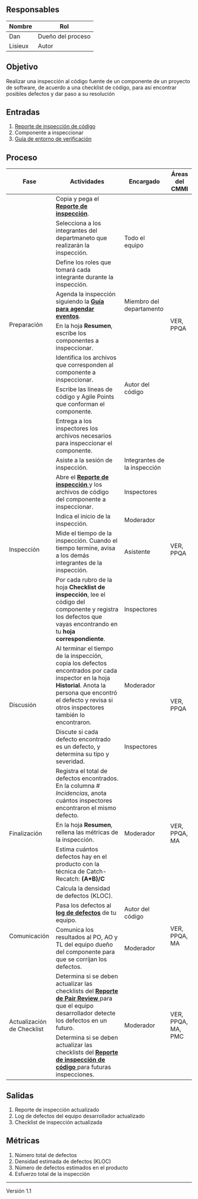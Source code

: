## Responsables

| Nombre | Rol|
| -------- | --------------------- |
| Dan      | Dueño del proceso     |
| Lisieux  | Autor                 |

## Objetivo
Realizar una inspección al código fuente de un componente de un proyecto de software, de acuerdo a una checklist de código, para así encontrar posibles defectos y dar paso a su resolución

## Entradas
1. [Reporte de inspección de código](https://docs.google.com/spreadsheets/d/1MRa1gjtF_DUqVybsPa9u1NTLnkQr5NAtyJtS0Q0poz4/edit#gid=0)
2. Componente a inspeccionar
3. [Guía de entorno de verificación](https://github.com/novaDepto/Nova/wiki/Gu%C3%ADa-de-entorno-de-verificaci%C3%B3n)

## Proceso
<table>
  <thead>
    <tr>
      <th>Fase</th>
      <th>Actividades</th>
      <th>Encargado</th>
      <th>Áreas del CMMI</th>
    </tr>
  </thead>
  <tbody>
    <tr>
      <td rowspan="8">Preparación</td>
      <td>Copia y pega el <strong><a href="https://docs.google.com/spreadsheets/d/1MRa1gjtF_DUqVybsPa9u1NTLnkQr5NAtyJtS0Q0poz4/edit#gid=0">Reporte de inspección</a></strong>.</td>
      <td rowspan="3">Todo el equipo</td>
      <td rowspan="8">VER, PPQA</td>
    </tr>
    <tr>
      <td>Selecciona a los integrantes del departmaneto que realizarán la inspección.</td>
    </tr>
    <tr>
      <td>Define los roles que tomará cada integrante durante la inspección.</td>
    </tr>
    <tr>
      <td>Agenda la inspección siguiendo la <strong><a href="https://github.com/novaDepto/Nova/wiki/Gu%C3%ADa-para-agendar-eventos">Guía para agendar eventos</a></strong>.</td>
      <td>Miembro del departamento</td>
    </tr>
    <tr>
      <td>En la hoja <strong>Resumen</strong>, escribe los componentes a inspeccionar.</td>
      <td rowspan="4">Autor del código</td>
    </tr>
    <tr>
      <td>Identifica los archivos que corresponden al componente a inspeccionar.</td>
    </tr>
    <tr>
      <td>Escribe las líneas de código y Agile Points que conforman el componente.</td>
    </tr>
    <tr>
      <td>Entrega a los inspectores los archivos necesarios para inspeccionar el componente.</td>
    </tr>
    <tr>
      <td rowspan="5">Inspección</td>
      <td>Asiste a la sesión de inspección.</td>
      <td>Integrantes de la inspección</td>
      <td rowspan="5">VER, PPQA</td>
    </tr>
    <tr>
      <td>Abre el <strong><a href="https://docs.google.com/spreadsheets/d/1MRa1gjtF_DUqVybsPa9u1NTLnkQr5NAtyJtS0Q0poz4/edit#gid=0"> Reporte de inspección </a></strong> y los archivos de código del componente a inspeccionar. </td>
      <td>Inspectores</td>
    </tr>
    <tr>
      <td>Indica el inicio de la inspección.</td>
      <td>Moderador</td>
    </tr>
    <tr>
      <td>Mide el tiempo de la inspección. Cuando el tiempo termine, avisa a los demás integrantes de la inspección.</td>
      <td>Asistente</td>
    </tr>
    <tr>
      <td> Por cada rubro de la hoja <strong>Checklist de inspección</strong>, lee el código del componente y registra los defectos que vayas encontrando en tu <strong>hoja correspondiente</strong>.</td>
      <td>Inspectores</td>
    </tr>
    <tr>
      <td rowspan="2">Discusión</td>
      <td> Al terminar el tiempo de la inspección, copia los defectos encontrados por cada inspector en la hoja <strong>Historial</strong>. Anota la persona que encontró el defecto y revisa si otros inspectores también lo encontraron. </td>
      <td>Moderador</td>
      <td rowspan="2">VER, PPQA</td>
    </tr>
    <tr>
      <td>Discute si cada defecto encontrado es un defecto, y determina su tipo y severidad.</td>
      <td>Inspectores</td>
    </tr>
    <tr>
      <td rowspan="4">Finalización</td>
      <td>Registra el total de defectos encontrados. En la columna <em># Incidencias</em>, anota cuántos inspectores encontraron el mismo defecto.</td>
      <td rowspan="4">Moderador</td>
      <td rowspan="4">VER, PPQA, MA</td>
    </tr>
    <tr>
      <td>En la hoja <strong>Resumen</strong>, rellena las métricas de la inspección.</td>
    </tr>
    <tr>
      <td>Estima cuántos defectos hay en el producto con la técnica de Catch-Recatch: <strong>(A*B)/C</strong-></td>
    </tr>
    <tr>
      <td>Calcula la densidad de defectos (KLOC).</td>
    </tr>
    <tr>
      <td rowspan="2">Comunicación</td>
      <td>Pasa los defectos al <strong><a href="https://docs.google.com/spreadsheets/d/1RpU0kmGCRSH35LN6ZTPPkAXsNAeiS_OLvBdqoJsp060/edit#gid=868244246">log de defectos</a></strong> de tu equipo.</td>
      <td>Autor del código</td>
      <td rowspan="2">VER, PPQA, MA</td>
    </tr>
    <tr>
      <td>Comunica los resultados al PO, AO y TL del equipo dueño del componente para que se corrijan los defectos.</td>
      <td>Moderador</td>
    </tr>
    <tr>
      <td rowspan="2">Actualización de Checklist</td>
      <td> Determina si se deben actualizar las checklists del <strong><a href="https://docs.google.com/spreadsheets/d/1c6FRhE9Fm7sWP4pWwGucm6aBd6LtCEgJ2KAb7Hz2inY/edit#gid=1461386475"> Reporte de Pair Review </a></strong> para que el equipo desarrollador detecte los defectos en un futuro.</td>
      <td rowspan="2">Moderador</td>
      <td rowspan="2">VER, PPQA, MA, PMC</td>
    </tr>
     <tr>
      <td> Determina si se deben actualizar las checklists del <strong><a href="https://docs.google.com/spreadsheets/d/1MRa1gjtF_DUqVybsPa9u1NTLnkQr5NAtyJtS0Q0poz4/edit#gid=0"> Reporte de inspección de código </a></strong> para futuras inspecciones.</td>
    </tr>
  </tbody>
</table>

## Salidas
1. Reporte de inspección actualizado
2. Log de defectos del equipo desarrollador actualizado
3. Checklist de inspección actualizada

## Métricas
1. Número total de defectos
2. Densidad estimada de defectos (KLOC)
3. Número de defectos estimados en el producto
4. Esfuerzo total de la inspección

***
Versión 1.1
